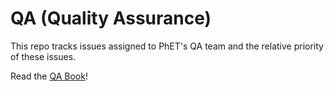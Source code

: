  # QA (Quality Assurance)
This repo tracks issues assigned to PhET's QA team and the relative priority of these issues.

Read the [QA Book](https://github.com/phetsims/QA/blob/master/doc/qa-book.md)!
